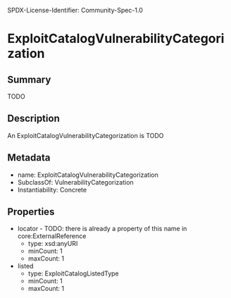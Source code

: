 SPDX-License-Identifier: Community-Spec-1.0

# ExploitCatalogVulnerabilityCategorization

## Summary

TODO

## Description

An ExploitCatalogVulnerabilityCategorization is TODO

## Metadata

- name: ExploitCatalogVulnerabilityCategorization
- SubclassOf: VulnerabilityCategorization
- Instantiability: Concrete

## Properties

- locator - TODO: there is already a property of this name in core:ExternalReference
  - type: xsd:anyURI
  - minCount: 1
  - maxCount: 1
- listed
  - type: ExploitCatalogListedType
  - minCount: 1
  - maxCount: 1

